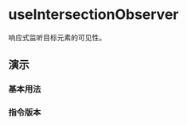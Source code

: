# useIntersectionObserver

响应式监听目标元素的可见性。

## 演示

### 基本用法

<demo src="./demo/hooks.vue" title="useIntersectionObserver" desc="当元素不可见时，返回 false"></demo>

### 指令版本

<demo src="./demo/directive.vue" title="vIntersectionObserver" desc="使用指令监听"></demo>
